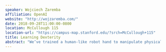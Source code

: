 ```yaml
---
speaker: Wojciech Zaremba
affiliation: OpenAI
website: "http://wojzaremba.com/"
date: 2018-09-28T11:00:00-0800
location: McCullough 115
location-url: "https://campus-map.stanford.edu/?srch=McCullough+115"
title: Learning Dexterity
abstract: "We’ve trained a human-like robot hand to manipulate physical objects with unprecedented dexterity. Our system, called Dactyl, is trained entirely in simulation and transfers its knowledge to reality, adapting to real-world physics using techniques we’ve been working on for the past year. Dactyl learns from scratch using the same general-purpose reinforcement learning algorithm and code as OpenAI Five. Our results show that it’s possible to train agents in simulation and have them solve real-world tasks, without physically-accurate modeling of the world."
---
```

